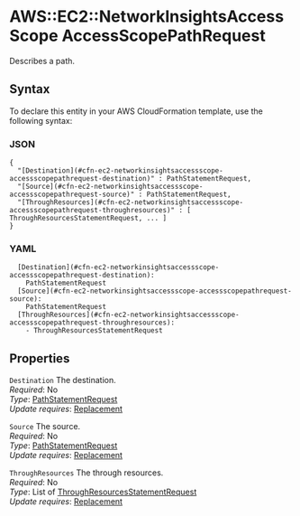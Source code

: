 # AWS::EC2::NetworkInsightsAccessScope AccessScopePathRequest<a name="aws-properties-ec2-networkinsightsaccessscope-accessscopepathrequest"></a>

Describes a path\.

## Syntax<a name="aws-properties-ec2-networkinsightsaccessscope-accessscopepathrequest-syntax"></a>

To declare this entity in your AWS CloudFormation template, use the following syntax:

### JSON<a name="aws-properties-ec2-networkinsightsaccessscope-accessscopepathrequest-syntax.json"></a>

```
{
  "[Destination](#cfn-ec2-networkinsightsaccessscope-accessscopepathrequest-destination)" : PathStatementRequest,
  "[Source](#cfn-ec2-networkinsightsaccessscope-accessscopepathrequest-source)" : PathStatementRequest,
  "[ThroughResources](#cfn-ec2-networkinsightsaccessscope-accessscopepathrequest-throughresources)" : [ ThroughResourcesStatementRequest, ... ]
}
```

### YAML<a name="aws-properties-ec2-networkinsightsaccessscope-accessscopepathrequest-syntax.yaml"></a>

```
  [Destination](#cfn-ec2-networkinsightsaccessscope-accessscopepathrequest-destination): 
    PathStatementRequest
  [Source](#cfn-ec2-networkinsightsaccessscope-accessscopepathrequest-source): 
    PathStatementRequest
  [ThroughResources](#cfn-ec2-networkinsightsaccessscope-accessscopepathrequest-throughresources): 
    - ThroughResourcesStatementRequest
```

## Properties<a name="aws-properties-ec2-networkinsightsaccessscope-accessscopepathrequest-properties"></a>

`Destination`  <a name="cfn-ec2-networkinsightsaccessscope-accessscopepathrequest-destination"></a>
The destination\.  
*Required*: No  
*Type*: [PathStatementRequest](aws-properties-ec2-networkinsightsaccessscope-pathstatementrequest.md)  
*Update requires*: [Replacement](https://docs.aws.amazon.com/AWSCloudFormation/latest/UserGuide/using-cfn-updating-stacks-update-behaviors.html#update-replacement)

`Source`  <a name="cfn-ec2-networkinsightsaccessscope-accessscopepathrequest-source"></a>
The source\.  
*Required*: No  
*Type*: [PathStatementRequest](aws-properties-ec2-networkinsightsaccessscope-pathstatementrequest.md)  
*Update requires*: [Replacement](https://docs.aws.amazon.com/AWSCloudFormation/latest/UserGuide/using-cfn-updating-stacks-update-behaviors.html#update-replacement)

`ThroughResources`  <a name="cfn-ec2-networkinsightsaccessscope-accessscopepathrequest-throughresources"></a>
The through resources\.  
*Required*: No  
*Type*: List of [ThroughResourcesStatementRequest](aws-properties-ec2-networkinsightsaccessscope-throughresourcesstatementrequest.md)  
*Update requires*: [Replacement](https://docs.aws.amazon.com/AWSCloudFormation/latest/UserGuide/using-cfn-updating-stacks-update-behaviors.html#update-replacement)